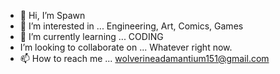 - 👋 Hi, I’m Spawn
- 👀 I’m interested in ... Engineering, Art, Comics, Games
- 🌱 I’m currently learning ... CODING
-  I’m looking to collaborate on ... Whatever right now. 
- 📫 How to reach me ... wolverineadamantium151@gmail.com

<!---
spawn009/spawn009 is a ✨ special ✨ repository because its `README.md` (this file) appears on your GitHub profile.
You can click the Preview link to take a look at your changes.
--->
